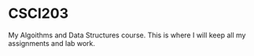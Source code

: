 # CSCI203
My Algoithms and Data Structures course. This is where I will keep all my assignments and lab work.
